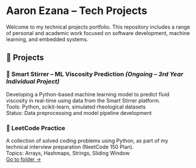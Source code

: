 # Aaron Ezana – Tech Projects

Welcome to my technical projects portfolio. This repository includes a range of personal and academic work focused on software development, machine learning, and embedded systems.

## 🔧 Projects

### 📌 Smart Stirrer – ML Viscosity Prediction *(Ongoing – 3rd Year Individual Project)*  
Developing a Python-based machine learning model to predict fluid viscosity in real-time using data from the Smart Stirrer platform.  
Tools: Python, scikit-learn, simulated rheological datasets  
Status: Data preprocessing and model pipeline development

### 📂 LeetCode Practice  
A collection of solved coding problems using Python, as part of my technical interview preparation (NeetCode 150 Plan).  
Topics: Arrays, Hashmaps, Strings, Sliding Window  
[Go to folder →](./leetcode)
